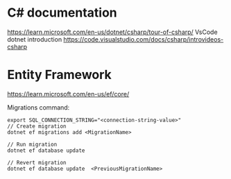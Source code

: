 # C# documentation

https://learn.microsoft.com/en-us/dotnet/csharp/tour-of-csharp/
VsCode dotnet introduction
https://code.visualstudio.com/docs/csharp/introvideos-csharp

# Entity Framework

https://learn.microsoft.com/en-us/ef/core/

Migrations command:

```
export SQL_CONNECTION_STRING="<connection-string-value>"
// Create migration
dotnet ef migrations add <MigrationName>

// Run migration
dotnet ef database update

// Revert migration
dotnet ef database update  <PreviousMigrationName>
```

